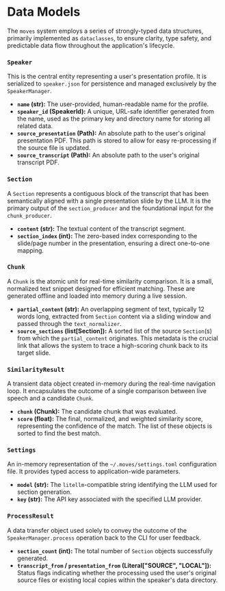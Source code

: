 # Data Models

The `moves` system employs a series of strongly-typed data structures, primarily implemented as `dataclasses`, to ensure clarity, type safety, and predictable data flow throughout the application's lifecycle.

### `Speaker`

This is the central entity representing a user's presentation profile. It is serialized to `speaker.json` for persistence and managed exclusively by the `SpeakerManager`.

- **`name` (str):** The user-provided, human-readable name for the profile.
- **`speaker_id` (SpeakerId):** A unique, URL-safe identifier generated from the name, used as the primary key and directory name for storing all related data.
- **`source_presentation` (Path):** An absolute path to the user's original presentation PDF. This path is stored to allow for easy re-processing if the source file is updated.
- **`source_transcript` (Path):** An absolute path to the user's original transcript PDF.

### `Section`

A `Section` represents a contiguous block of the transcript that has been semantically aligned with a single presentation slide by the LLM. It is the primary output of the `section_producer` and the foundational input for the `chunk_producer`.

- **`content` (str):** The textual content of the transcript segment.
- **`section_index` (int):** The zero-based index corresponding to the slide/page number in the presentation, ensuring a direct one-to-one mapping.

### `Chunk`

A `Chunk` is the atomic unit for real-time similarity comparison. It is a small, normalized text snippet designed for efficient matching. These are generated offline and loaded into memory during a live session.

- **`partial_content` (str):** An overlapping segment of text, typically 12 words long, extracted from `Section` content via a sliding window and passed through the `text_normalizer`.
- **`source_sections` (list[Section]):** A sorted list of the source `Section`(s) from which the `partial_content` originates. This metadata is the crucial link that allows the system to trace a high-scoring chunk back to its target slide.

### `SimilarityResult`

A transient data object created in-memory during the real-time navigation loop. It encapsulates the outcome of a single comparison between live speech and a candidate `Chunk`.

- **`chunk` (Chunk):** The candidate chunk that was evaluated.
- **`score` (float):** The final, normalized, and weighted similarity score, representing the confidence of the match. The list of these objects is sorted to find the best match.

### `Settings`

An in-memory representation of the `~/.moves/settings.toml` configuration file. It provides typed access to application-wide parameters.

- **`model` (str):** The `litellm`-compatible string identifying the LLM used for section generation.
- **`key` (str):** The API key associated with the specified LLM provider.

### `ProcessResult`

A data transfer object used solely to convey the outcome of the `SpeakerManager.process` operation back to the CLI for user feedback.

- **`section_count` (int):** The total number of `Section` objects successfully generated.
- **`transcript_from` / `presentation_from` (Literal["SOURCE", "LOCAL"]):** Status flags indicating whether the processing used the user's original source files or existing local copies within the speaker's data directory.
